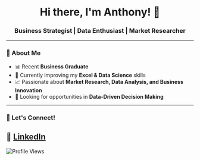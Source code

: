 <h1 align="center">Hi there, I'm Anthony! 👋</h1>
<h3 align="center">Business Strategist | Data Enthusiast | Market Researcher </h3>

---
### 🔹 About Me
- 📊 Recent **Business Graduate**  
- 🌱 Currently improving my **Excel & Data Science** skills  
- 📈 Passionate about **Market Research, Data Analysis, and Business Innovation**   
- 🎯 Looking for opportunities in **Data-Driven Decision Making**
---

### 🔹 Let's Connect!
💼 [LinkedIn](https://www.linkedin.com/in/anthony-andino-6a978b251/)   
---

![Profile Views](https://komarev.com/ghpvc/?username=AnthonyAndino&style=flat-square)  

<!--
**JP-Analytics/JP-Analytics** is a ✨ _special_ ✨ repository because its `README.md` (this file) appears on your GitHub profile.

Here are some ideas to get you started:

- 🔭 I’m currently working on ...
- 🌱 I’m currently learning ...
- 👯 I’m looking to collaborate on ...
- 🤔 I’m looking for help with ...
- 💬 Ask me about ...
- 📫 How to reach me: ...
- 😄 Pronouns: ...
- ⚡ Fun fact: ...
-->
